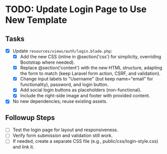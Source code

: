 # TODO: Update Login Page to Use New Template

## Tasks
- [x] Update `resources/views/auth/login.blade.php`:
  - [x] Add the new CSS (inline in @section('css') for simplicity, overriding Bootstrap where needed).
  - [x] Replace @section('content') with the new HTML structure, adapting the form to match (keep Laravel form action, CSRF, and validation).
  - [x] Change input labels to "Username" (but keep name="email" for functionality), password, and login button.
  - [x] Add social login buttons as placeholders (non-functional).
  - [x] Include the right-side image and footer with provided content.
- [x] No new dependencies; reuse existing assets.

## Followup Steps
- [ ] Test the login page for layout and responsiveness.
- [ ] Verify form submission and validation still work.
- [ ] If needed, create a separate CSS file (e.g., public/css/login-style.css) and link it.
